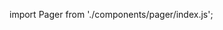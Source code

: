  import Pager from './components/pager/index.js';
 <Pager hasPageSize={true} pageSize={50} mode={1} total={3} current={2} 
 onChange={function(x){console.log(x)}}/>
